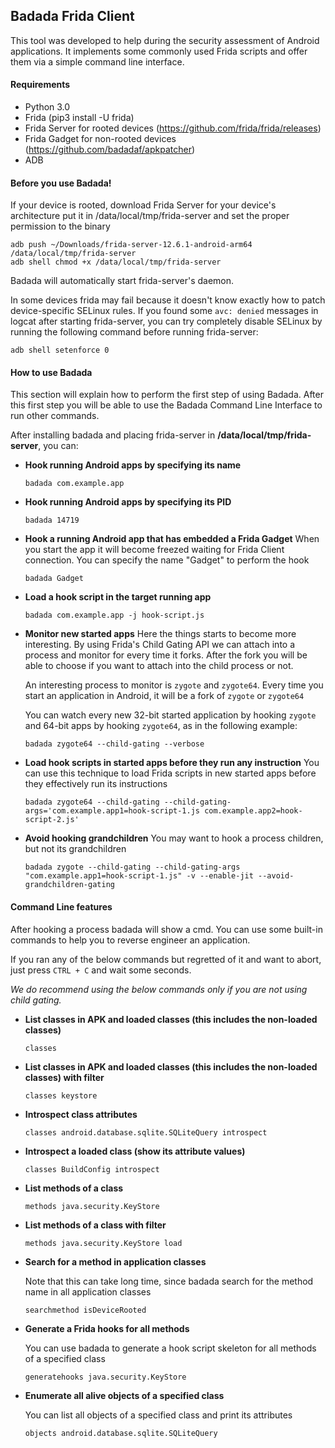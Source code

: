 ## Badada Frida Client

This tool was developed to help during the security assessment of Android applications.
It implements some commonly used Frida scripts and offer them via a simple command line interface.

#### Requirements

- Python 3.0
- Frida (pip3 install -U frida)
- Frida Server for rooted devices (https://github.com/frida/frida/releases)
- Frida Gadget for non-rooted devices (https://github.com/badadaf/apkpatcher)
- ADB

#### Before you use Badada!

If your device is rooted, download Frida Server for your device's architecture put it in /data/local/tmp/frida-server and set the proper permission to the binary
```
adb push ~/Downloads/frida-server-12.6.1-android-arm64 /data/local/tmp/frida-server
adb shell chmod +x /data/local/tmp/frida-server
```

Badada will automatically start frida-server's daemon.

In some devices frida may fail because it doesn't know exactly how to patch device-specific SELinux rules.
If you found some `avc: denied` messages in logcat after starting frida-server, you can try completely disable SELinux by running the following command before running frida-server:
```
adb shell setenforce 0
```

#### How to use Badada
This section will explain how to perform the first step of using Badada. After this first step you will be able to use the Badada Command Line Interface to run other commands.

After installing badada and placing frida-server in **/data/local/tmp/frida-server**, you can:

- **Hook running Android apps by specifying its name**
    ```
    badada com.example.app
    ```

- **Hook running Android apps by specifying its PID**
    ```
    badada 14719
    ```

- **Hook a running Android app that has embedded a Frida Gadget**
    When you start the app it will become freezed waiting for Frida Client connection.
    You can specify the name "Gadget" to perform the hook
    ```
    badada Gadget
    ```

- **Load a hook script in the target running app**
    ```
    badada com.example.app -j hook-script.js
    ```

- **Monitor new started apps**
    Here the things starts to become more interesting. By using Frida's Child Gating API we can attach into a process and monitor for every time it forks.
    After the fork you will be able to choose if you want to attach into the child process or not.

    An interesting process to monitor is `zygote` and `zygote64`. Every time you start an application in Android, it will be a fork of `zygote` or `zygote64`

    You can watch every new 32-bit started application by hooking `zygote` and 64-bit apps by hooking `zygote64`, as in the following example:
    ```
    badada zygote64 --child-gating --verbose
    ```

- **Load hook scripts in started apps before they run any instruction**
    You can use this technique to load Frida scripts in new started apps before they effectively run its instructions
    ```
    badada zygote64 --child-gating --child-gating-args='com.example.app1=hook-script-1.js com.example.app2=hook-script-2.js'
    ```

- **Avoid hooking grandchildren**
    You may want to hook a process children, but not its grandchildren
    ```
    badada zygote --child-gating --child-gating-args "com.example.app1=hook-script-1.js" -v --enable-jit --avoid-grandchildren-gating
    ```

#### Command Line features
After hooking a process badada will show a cmd. You can use some built-in commands to help you to reverse engineer an application.

If you ran any of the below commands but regretted of it and want to abort, just press `CTRL + C` and wait some seconds.

*We do recommend using the below commands only if you are not using child gating.*

- **List classes in APK and loaded classes (this includes the non-loaded classes)**

    ```
    classes
    ```

- **List classes in APK and loaded classes (this includes the non-loaded classes) with filter**

    ```
    classes keystore
    ```

- **Introspect class attributes**

    ```
    classes android.database.sqlite.SQLiteQuery introspect
    ```

- **Introspect a loaded class (show its attribute values)**

    ```
    classes BuildConfig introspect
    ```

- **List methods of a class**

    ```
    methods java.security.KeyStore
    ```

- **List methods of a class with filter**

    ```
    methods java.security.KeyStore load
    ```

- **Search for a method in application classes**

    Note that this can take long time, since badada search for the method name in all application classes
    ```
    searchmethod isDeviceRooted
    ```

- **Generate a Frida hooks for all methods**

    You can use badada to generate a hook script skeleton for all methods of a specified class
    ```
    generatehooks java.security.KeyStore
    ```

- **Enumerate all alive objects of a specified class**

    You can list all objects of a specified class and print its attributes
    
    ```
    objects android.database.sqlite.SQLiteQuery
    ```

